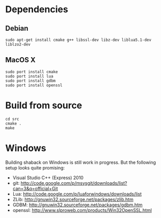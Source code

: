 Dependencies
=============================

Debian
------------------------------

	sudo apt-get install cmake g++ libssl-dev libz-dev liblua5.1-dev liblzo2-dev


MacOS X
------------------------------

	sudo port install cmake
	sudo port install lua
	sudo port install gdbm
	sudo port install openssl


Build from source
==============================

	cd src
	cmake .
	make


Windows
==============================
Building shaback on Windows is still work in progress. But the following setup looks quite promising:

- Visual Studio C++ (Express) 2010
- git: http://code.google.com/p/msysgit/downloads/list?can=3&q=official+Git
- Lua: http://code.google.com/p/luaforwindows/downloads/list
- ZLib: http://gnuwin32.sourceforge.net/packages/zlib.htm
- GDBM: http://gnuwin32.sourceforge.net/packages/gdbm.htm
- openssl: http://www.slproweb.com/products/Win32OpenSSL.html
